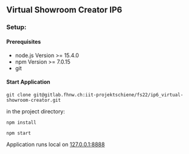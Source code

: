 ## Virtual Showroom Creator IP6

### Setup:

#### Prerequisites
- node.js Version >= 15.4.0
- npm Version >= 7.0.15
- git

#### Start Application
``` shell
git clone git@gitlab.fhnw.ch:iit-projektschiene/fs22/ip6_virtual-showroom-creator.git
```
in the project directory:
``` shell
npm install

npm start
```

Application runs local on [127.0.0.1:8888](http://127.0.0.1:8888)